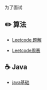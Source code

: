 为了面试


## :pencil2: 算法

- [Leetcode 题解](https://github.com/zyxhzsh/For-the-interview/blob/master/algorithm/leetcode目录.md)

- [Leetcode周赛](https://github.com/zyxhzsh/For-the-interview/blob/master/algorithm/leetcode周赛.md)

## :coffee: Java

- [java基础](https://github.com/GrowTowardsSunlight/For-the-interview/blob/master/java/java基础.md)
